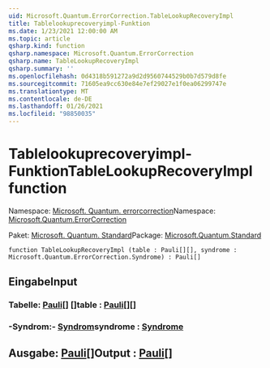 ```yaml
---
uid: Microsoft.Quantum.ErrorCorrection.TableLookupRecoveryImpl
title: Tablelookuprecoveryimpl-Funktion
ms.date: 1/23/2021 12:00:00 AM
ms.topic: article
qsharp.kind: function
qsharp.namespace: Microsoft.Quantum.ErrorCorrection
qsharp.name: TableLookupRecoveryImpl
qsharp.summary: ''
ms.openlocfilehash: 0d4318b591272a9d2d9560744529b0b7d579d8fe
ms.sourcegitcommit: 71605ea9cc630e84e7ef29027e1f0ea06299747e
ms.translationtype: MT
ms.contentlocale: de-DE
ms.lasthandoff: 01/26/2021
ms.locfileid: "98850035"
---
```

# <a name="tablelookuprecoveryimpl-function"></a><span data-ttu-id="45a26-102">Tablelookuprecoveryimpl-Funktion</span><span class="sxs-lookup"><span data-stu-id="45a26-102">TableLookupRecoveryImpl function</span></span>

<span data-ttu-id="45a26-103">Namespace: [Microsoft. Quantum. errorcorrection](xref:Microsoft.Quantum.ErrorCorrection)</span><span class="sxs-lookup"><span data-stu-id="45a26-103">Namespace: [Microsoft.Quantum.ErrorCorrection](xref:Microsoft.Quantum.ErrorCorrection)</span></span>

<span data-ttu-id="45a26-104">Paket: [Microsoft. Quantum. Standard](https://nuget.org/packages/Microsoft.Quantum.Standard)</span><span class="sxs-lookup"><span data-stu-id="45a26-104">Package: [Microsoft.Quantum.Standard](https://nuget.org/packages/Microsoft.Quantum.Standard)</span></span>




```qsharp
function TableLookupRecoveryImpl (table : Pauli[][], syndrome : Microsoft.Quantum.ErrorCorrection.Syndrome) : Pauli[]
```


## <a name="input"></a><span data-ttu-id="45a26-105">Eingabe</span><span class="sxs-lookup"><span data-stu-id="45a26-105">Input</span></span>

### <a name="table--pauli"></a><span data-ttu-id="45a26-106">Tabelle: [Pauli](xref:microsoft.quantum.lang-ref.pauli)[] []</span><span class="sxs-lookup"><span data-stu-id="45a26-106">table : [Pauli](xref:microsoft.quantum.lang-ref.pauli)[][]</span></span>




### <a name="syndrome--syndrome"></a><span data-ttu-id="45a26-107">-Syndrom:- [Syndrom](xref:Microsoft.Quantum.ErrorCorrection.Syndrome)</span><span class="sxs-lookup"><span data-stu-id="45a26-107">syndrome : [Syndrome](xref:Microsoft.Quantum.ErrorCorrection.Syndrome)</span></span>





## <a name="output--pauli"></a><span data-ttu-id="45a26-108">Ausgabe: [Pauli](xref:microsoft.quantum.lang-ref.pauli)[]</span><span class="sxs-lookup"><span data-stu-id="45a26-108">Output : [Pauli](xref:microsoft.quantum.lang-ref.pauli)[]</span></span>

